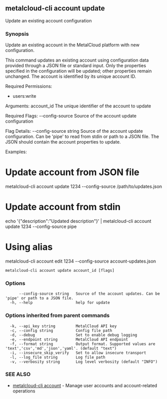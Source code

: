 ## metalcloud-cli account update

Update an existing account configuration

### Synopsis

Update an existing account in the MetalCloud platform with new configuration.

This command updates an existing account using configuration data provided through 
a JSON file or standard input. Only the properties specified in the configuration 
will be updated; other properties remain unchanged. The account is identified 
by its unique account ID.

Required Permissions:
  - users:write

Arguments:
  account_id    The unique identifier of the account to update

Required Flags:
  --config-source    Source of the account update configuration

Flag Details:
  --config-source string    Source of the account update configuration. 
                           Can be 'pipe' to read from stdin or path to a JSON file.
                           The JSON should contain the account properties to update.

Examples:
  # Update account from JSON file
  metalcloud-cli account update 1234 --config-source /path/to/updates.json

  # Update account from stdin
  echo '{"description":"Updated description"}' | metalcloud-cli account update 1234 --config-source pipe

  # Using alias
  metalcloud-cli account edit 1234 --config-source account-updates.json

```
metalcloud-cli account update account_id [flags]
```

### Options

```
      --config-source string   Source of the account updates. Can be 'pipe' or path to a JSON file.
  -h, --help                   help for update
```

### Options inherited from parent commands

```
  -k, --api_key string         MetalCloud API key
  -c, --config string          Config file path
  -d, --debug                  Set to enable debug logging
  -e, --endpoint string        MetalCloud API endpoint
  -f, --format string          Output format. Supported values are 'text','csv','md','json','yaml'. (default "text")
  -i, --insecure_skip_verify   Set to allow insecure transport
  -l, --log_file string        Log file path
  -v, --verbosity string       Log level verbosity (default "INFO")
```

### SEE ALSO

* [metalcloud-cli account](metalcloud-cli_account.md)	 - Manage user accounts and account-related operations

